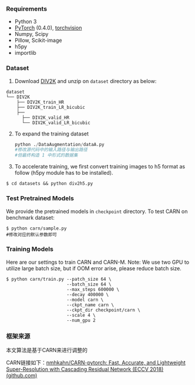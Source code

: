 ### Requirements
- Python 3
- [PyTorch](https://github.com/pytorch/pytorch) (0.4.0), [torchvision](https://github.com/pytorch/vision)
- Numpy, Scipy
- Pillow, Scikit-image
- h5py
- importlib

### Dataset
1. Download [DIV2K](https://data.vision.ee.ethz.ch/cvl/DIV2K) and unzip on `dataset` directory as below:
  ```
  dataset
  └── DIV2K
      ├── DIV2K_train_HR
      ├── DIV2K_train_LR_bicubic
      ├── 
      	├── DIV2K_valid_HR
      	└── DIV2K_valid_LR_bicubic
  ```
2. To expand the training  dataset

   ```python
   python ./DataAugmentation/dataA.py  
   #修改源代码中的输入路径与输出路径
   #但最终构造 1 中形式的数据集
   ```

3. To accelerate training, we first convert training images to h5 format as follow (h5py module has to be installed).
```shell
$ cd datasets && python div2h5.py
```
### Test Pretrained Models
We provide the pretrained models in `checkpoint` directory. To test CARN on benchmark dataset:
```shell
$ python carn/sample.py 
#修改对应的默认参数即可
```
### Training Models
Here are our settings to train CARN and CARN-M. Note: We use two GPU to utilize large batch size, but if OOM error arise, please reduce batch size.
```shell
$ python carn/train.py --patch_size 64 \
                       --batch_size 64 \
                       --max_steps 600000 \
                       --decay 400000 \
                       --model carn \
                       --ckpt_name carn \
                       --ckpt_dir checkpoint/carn \
                       --scale 4 \
                       --num_gpu 2
```

### 框架来源

本文算法是基于CARN来进行调整的

CARN链接如下：[nmhkahn/CARN-pytorch: Fast, Accurate, and Lightweight Super-Resolution with Cascading Residual Network (ECCV 2018) (github.com)](https://github.com/nmhkahn/CARN-pytorch)

